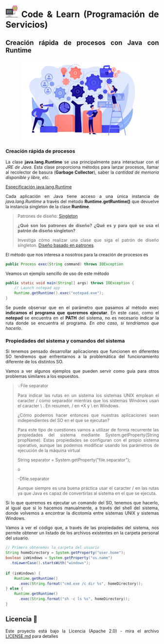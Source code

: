 <div align="justify">

# <img src=../../../images/computer.png width="40"> Code & Learn (Programación de Servicios)

## Creación rápida de procesos con Java con Runtime

<div align="center">

<img src=images/procesos.png width="400">
</div>

### Creación rápida de procesos

La clase __java.lang.Runtime__ se usa principalmente para interactuar con el _JRE de Java_. Esta clase proporciona métodos para lanzar procesos, llamar al recolector de basura (__Garbage Collector__), saber la _cantidad de memoria disponible y libre, etc_.

[Especificación java.lang.Runtime](https://docs.oracle.com/en/java/javase/17/docs/api/java.base/java/lang/Runtime.html)

Cada aplicación en Java tiene acceso a una única instancia de _java.lang.Runtime_ a través del método __Runtime.getRuntime()__ que devuelve la instancia singleton de la clase __Runtime__.

> Patrones de diseño: [Singleton](PATRON-SINGLETON.md)
> 
> __¿Qué son los patrones de diseño? ¿Qué es y para qué se usa el patrón de diseño singleton?__
>
> Investiga cómo realizar una clase que siga el patrón de diseño singleton.
> [Diseño basado en patrones](https://refactoring.guru/es/design-patterns/java).

El método que nos interesa a nosotros para la creación de procesos es

```java
public Process exec(String command) throws IOException
```

Veamos un ejemplo sencillo de uso de este método

```java
public static void main(String[] args) throws IOException {
    // Launch notepad app
    Runtime.getRuntime().exec("notepad.exe");
}
```

Se puede observar que en el parámetro que pasamos al método exec __indicamos el programa que queremos ejecutar__. En este caso, como el __notepad__ se encuentra en el __PATH__ del sistema, no es necesario indicar la ruta donde se encuentra el programa. _En otro caso, sí tendríamos que hacerlo_.

### Propiedades del sistema y comandos del sistema

Si tenemos pensado desarrollar aplicaciones que funcionen en diferentes SO tendremos que enfrentarnos a la problemática del funcionamiento diferente de los distintos SO.

Vamos a ver algunos ejemplos que pueden servir como guía para otros problemas similares a los expuestos.

>💡File separator
>
>Para indicar las rutas en un sistema los sistemas UNIX emplean el caracter / como separador mientras que los sistemas Windows usan el caracter \ . En resumen, / en *X y \ en Windows.
>
>¿Cómo podemos hacer entonces que nuestras aplicaciones sean independientes del SO en el que se ejecutan?
>
>Para este tipo de cuestiones vamos a utilizar de forma recurrente las propiedades del sistema mediante System.getProperty(String propName). Estas propiedades se configuran con el propio sistema operativo, aunque las podemos modificar usando los parámetros de ejecución de la máquina virtual
>
>String separator = System.getProperty("file.separator");
>
>o
>
>-Dfile.separator
>
>Aunque siempre es una buena práctica usar el caracter / en las rutas ya que Java es capaz de convertirlas al sistema en el que se ejecuta.

Si lo que queremos es ejecutar un comando del SO, tenemos que hacerlo, al igual que si lo hacemos manualmente, a través del shell del sistema, donde volvemos a encontrar la dicotomía entre sistemas UNIX y sistemas Windows.

Vamos a ver el código que, a través de las propiedades del sistema, nos permite obtener un listado de los archivos existentes en la carpeta personal del usuario.

```java
// Primero obtenemos la carpeta del usuario
String homeDirectory = System.getProperty("user.home");
boolean isWindows = System.getProperty("os.name")
  .toLowerCase().startsWith("windows");

if (isWindows) {
    Runtime.getRuntime()
      .exec(String.format("cmd.exe /c dir %s", homeDirectory));
} else {
    Runtime.getRuntime()
      .exec(String.format("sh -c ls %s", homeDirectory));
}
```

## Licencia 📄

Este proyecto está bajo la Licencia (Apache 2.0) - mira el archivo [LICENSE.md](../../../LICENSE) para detalles

</div>